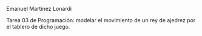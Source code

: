 Emanuel Martínez Lonardi

Tarea 03 de Programación: modelar el movimiento de un rey de ajedrez por el tablero de dicho juego.